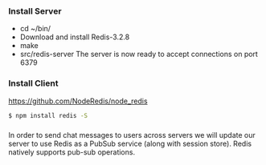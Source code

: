 ### Install Server

- cd ~/bin/
- Download and install Redis-3.2.8
- make
- src/redis-server
The server is now ready to accept connections on port 6379


### Install Client

https://github.com/NodeRedis/node_redis
```bash
$ npm install redis -S
```



###

In order to send chat messages to users across servers we will update our server to use Redis as a PubSub service (along with session store). Redis natively supports pub-sub operations. 